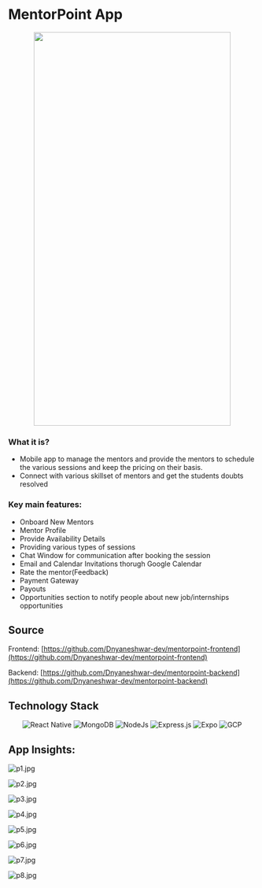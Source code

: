 # MentorPoint App

<p align="center">
<img src="MentorPoint%20App%2003333250199d4c39a078c91fee5f137c/pxl.png" height="800px" width="400px" style="object-fit: cover;">
</p>

### What it is?

- Mobile app to manage the mentors and provide the mentors to schedule the various sessions and keep the pricing on their basis.
- Connect with various skillset of mentors and get the students doubts resolved

### Key main features:

- Onboard New Mentors
- Mentor Profile
- Provide Availability Details
- Providing various types of sessions
- Chat Window for communication after booking the session
- Email and Calendar Invitations thorugh Google Calendar
- Rate the mentor(Feedback)
- Payment Gateway
- Payouts
- Opportunities section to notify people about new job/internships opportunities

## Source

Frontend: [https://github.com/Dnyaneshwar-dev/mentorpoint-frontend](https://github.com/Dnyaneshwar-dev/mentorpoint-frontend)

Backend: [https://github.com/Dnyaneshwar-dev/mentorpoint-backend](https://github.com/Dnyaneshwar-dev/mentorpoint-backend)

## Technology Stack
<p align="center">
 <img alt="React Native" src="https://img.shields.io/badge/react_native-%2320232a.svg?style=for-the-badge&logo=react&logoColor=%2361DAFB" />
 <img alt="MongoDB" src="https://img.shields.io/badge/MongoDB-lightgreen?style=for-the-badge&logo=mongodb&logoColor=4EA94B" />
<img alt="NodeJs" src="https://img.shields.io/badge/Node.js-339933?style=for-the-badge&logo=nodedotjs&logoColor=white" />
  <img alt="Express.js" src="https://img.shields.io/badge/Express.js-000000?style=for-the-badge&logo=express&logoColor=white" />
 <img alt="Expo" src="https://img.shields.io/badge/expo-1C1E24?style=for-the-badge&logo=expo&logoColor=#D04A37" />
  <img alt="GCP" src="https://img.shields.io/badge/Google_Cloud-4285F4?style=for-the-badge&logo=google-cloud&logoColor=white" />

</p>


## App Insights:

![p1.jpg](MentorPoint%20App%2003333250199d4c39a078c91fee5f137c/p1.jpg)

![p2.jpg](MentorPoint%20App%2003333250199d4c39a078c91fee5f137c/p2.jpg)

![p3.jpg](MentorPoint%20App%2003333250199d4c39a078c91fee5f137c/p3.jpg)

![p4.jpg](MentorPoint%20App%2003333250199d4c39a078c91fee5f137c/p4.jpg)

![p5.jpg](MentorPoint%20App%2003333250199d4c39a078c91fee5f137c/p5.jpg)

![p6.jpg](MentorPoint%20App%2003333250199d4c39a078c91fee5f137c/p6.jpg)

![p7.jpg](MentorPoint%20App%2003333250199d4c39a078c91fee5f137c/p7.jpg)

![p8.jpg](MentorPoint%20App%2003333250199d4c39a078c91fee5f137c/p8.jpg)
